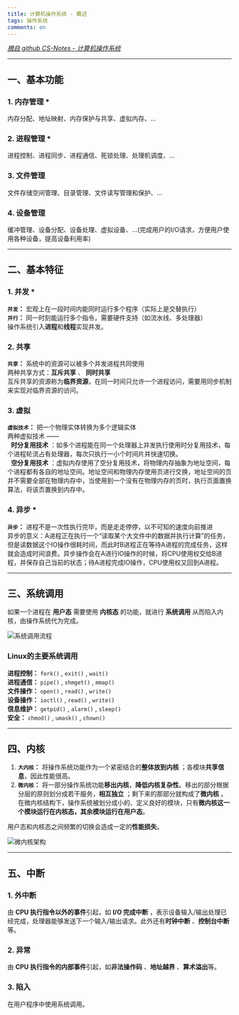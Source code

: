 ```yaml
---
title: 计算机操作系统 - 概述
tags: 操作系统
comments: on
---
```


*[摘自 github CS-Notes - 计算机操作系统](https://github.com/CyC2018/CS-Notes/blob/master/docs/notes/%E8%AE%A1%E7%AE%97%E6%9C%BA%E6%93%8D%E4%BD%9C%E7%B3%BB%E7%BB%9F.md "github CS-Notes - 计算机操作系统")*

----------

## **一、基本功能**
### 1. 内存管理 *
内存分配、地址映射、内存保护与共享、虚拟内存、...
### 2. 进程管理 *
进程控制、进程同步、进程通信、死锁处理、处理机调度、...
### 3. 文件管理
文件存储空间管理、目录管理、文件读写管理和保护、...
### 4. 设备管理
缓冲管理、设备分配、设备处理、虚拟设备、...(完成用户的I/O请求，方便用户使用各种设备，提高设备利用率)

----------

## **二、基本特征**
### 1. 并发 *
**```并发```：** 宏观上在一段时间内能同时运行多个程序（实际上是交替执行）  
**```并行```：** 同一时刻能运行多个指令，需要硬件支持（如流水线、多处理器）  
操作系统引入**进程**和**线程**实现并发。
### 2. 共享
**```共享```：** 系统中的资源可以被多个并发进程共同使用  
两种共享方式：**互斥共享** 、 **同时共享**  
互斥共享的资源称为**临界资源**，在同一时间只允许一个进程访问，需要用同步机制来实现对临界资源的访问。
### 3. 虚拟
**```虚拟技术```：** 把一个物理实体转换为多个逻辑实体  
两种虚拟技术 ——   
&nbsp;&nbsp;**时分复用技术** ：如多个进程能在同一个处理器上并发执行使用时分复用技术，每个进程轮流占有处理器，每次只执行一小个时间片并快速切换。  
&nbsp;&nbsp;**空分复用技术** ：虚拟内存使用了空分复用技术，将物理内存抽象为地址空间，每个进程都有各自的地址空间。地址空间和物理内存使用页进行交换，地址空间的页并不需要全部在物理内存中，当使用到一个没有在物理内存的页时，执行页面置换算法，将该页置换到内存中。
### 4. 异步 *
**```异步```：** 进程不是一次性执行完毕，而是走走停停，以不可知的速度向前推进  
异步的意义：A进程正在执行一个“读取某个大文件中的数据并执行计算”的任务，但是读数据这个IO操作很耗时间，而此时B进程正在等待A进程的完成任务，这样就会造成时间浪费。异步操作会在A进行IO操作的时候，将CPU使用权交给B进程，并保存自己当前的状态；待A进程完成IO操作，CPU使用权又回到A进程。

----------

## **三、系统调用**
如果一个进程在 **用户态** 需要使用 **内核态** 的功能，就进行 **系统调用** 从而陷入内核，由操作系统代为完成。  

![系统调用流程](https://upload-images.jianshu.io/upload_images/8674809-9a1812f0fc9a46ac.png?imageMogr2/auto-orient/strip%7CimageView2/2/w/1240)


### Linux的主要系统调用
**进程控制：** ```fork()``` , ```exit()``` , ```wait()```  
**进程通信：** ```pipe()``` , ```shmget()``` , ```mmap()```  
**文件操作：** ```open()``` , ```read()``` , ```write()```  
**设备操作：** ```ioctl()``` , ```read()``` , ```write()```  
**信息维护：** ```getpid()``` , ```alarm()``` , ```sleep()```  
**安全：** ```chmod()``` , ```umask()``` , ```chown()```  

----------

## **四、内核**
1. **```大内核```：** 将操作系统功能作为一个紧密结合的**整体放到内核** ；各模块**共享信息**，因此性能很高。
2. **```微内核```：** 将一部分操作系统功能**移出内核**，**降低内核复杂性**。移出的部分根据分层的原则划分成若干服务，**相互独立** ；剩下来的那部分就构成了**微内核** 。  
在微内核结构下，操作系统被划分成小的、定义良好的模块，只有**微内核这一个模块运行在内核态，其余模块运行在用户态**。

用户态和内核态之间频繁的切换会造成一定的**性能损失**。

![微内核架构](https://upload-images.jianshu.io/upload_images/8674809-e1b781726178ab38.jpg?imageMogr2/auto-orient/strip%7CimageView2/2/w/1240)

----------

## **五、中断**
### 1. 外中断
由 **CPU 执行指令以外的事件**引起，如 **I/O 完成中断** ，表示设备输入/输出处理已经完成，处理器能够发送下一个输入/输出请求。此外还有**时钟中断** 、**控制台中断**等。
### 2. 异常
由 **CPU 执行指令的内部事件**引起，如**非法操作码** 、**地址越界** 、**算术溢出**等。
### 3. 陷入
在用户程序中使用系统调用。